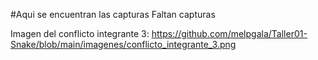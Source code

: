 #Aqui se encuentran las capturas
Faltan capturas

Imagen del conflicto integrante 3:
https://github.com/melpgala/Taller01-Snake/blob/main/imagenes/conflicto_integrante_3.png